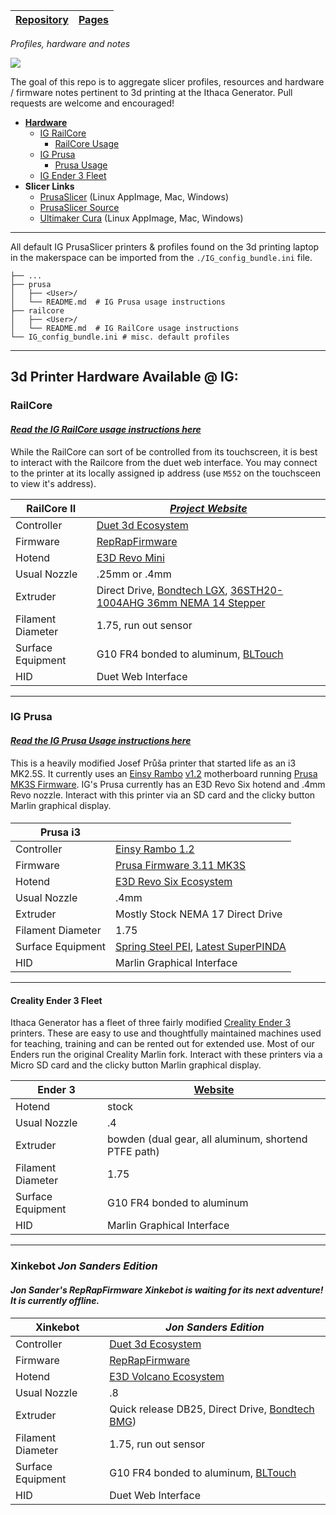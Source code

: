 
<table>
 <thead>
  <tr>
   <th><a href="https://github.com/ithacagenerator/IG-3DP-Profiles">Repository</a></th>
   <th><a href="https://ithacagenerator.github.io/IG-3DP-Profiles/" rel="nofollow">Pages</a></th>
  </tr>
 </thead>
</table>

*Profiles, hardware and notes*



[![](https://avatars.githubusercontent.com/u/3699732?s=200&v=4)](https://ithacagenerator.org/)


The goal of this repo is to aggregate slicer profiles, resources and hardware / firmware notes pertinent to 3d printing at the Ithaca Generator.  Pull requests are welcome and encouraged!  


- [**Hardware**](#hardware) <br>
  - [IG RailCore](#railcore) <br>
    - [RailCore Usage](https://ithacagenerator.github.io/IG-3DP-Profiles/railcore/) <br>
  - [IG Prusa](#prusa) <br>
    - [Prusa Usage](https://ithacagenerator.github.io/IG-3DP-Profiles/prusa/)<br>
  - [IG Ender 3 Fleet](#ender) <br>
- **Slicer Links** <br>
  - [PrusaSlicer](https://www.prusa3d.com/drivers/) (Linux AppImage, Mac, Windows) <br>
  - [PrusaSlicer Source](https://github.com/prusa3d/PrusaSlicer) <br>
  - [Ultimaker Cura](https://ultimaker.com/software/ultimaker-cura) (Linux AppImage, Mac, Windows) <br>


- - -  

All default IG PrusaSlicer printers & profiles found on the 3d printing laptop in the makerspace can be imported from the `./IG_config_bundle.ini` file.  

```
├── ...
├── prusa
│   ├── <User>/
│   └── README.md  # IG Prusa usage instructions  
├── railcore
│   ├── <User>/
│   └── README.md  # IG RailCore usage instructions  
└── IG_config_bundle.ini # misc. default profiles
```

- - -


<h4 id="hardware"> </h4>  

## 3d Printer Hardware Available @ IG:


<h4 id="railcore"> </h4>  


### RailCore

#### [*Read the IG RailCore usage instructions here*](/railcore)

While the RailCore can sort of be controlled from its  touchscreen, it is best to interact with the Railcore from the duet web interface.  You may connect to the printer at its locally assigned ip address (use `M552` on the touchsceen to view it's address).  

|**RailCore II**|[*Project Website*](https://railcore.org/)|
|--|--|
|Controller|[Duet 3d Ecosystem](https://www.duet3d.com/)|
|Firmware|[RepRapFirmware](https://github.com/Duet3D/RepRapFirmware)|
|Hotend|[E3D Revo Mini](https://e3d-online.com/blogs/news/rapidchangerevo)|
|Usual Nozzle | .25mm or .4mm|
|Extruder | Direct Drive, [Bondtech LGX](https://www.bondtech.se/product/lgx-lite-extruder-custom/), [36STH20-1004AHG 36mm NEMA 14 Stepper](https://www.printedsolid.com/collections/ldo-motors/products/ldo-nema14-36mm-round-pancake-motor-ldo-36sth20-1004ahgxh)|
|Filament Diameter| 1.75, run out sensor|
|Surface Equipment|G10 FR4 bonded to aluminum, [BLTouch](https://all3dp.com/2/bltouch-sensors-guide/)|
|HID|Duet Web Interface|


- - -


<h4 id="prusa"> </h4>  


### IG Prusa

#### [*Read the IG Prusa Usage instructions here*](/prusa)

This is a heavily modified Josef Průša printer that started life as an i3 MK2.5S.  It currently uses an [Einsy Rambo](https://reprap.org/wiki/EinsyRambo_development) [v1.2](https://ultimachine.com/products/einsy-rambo-1-2?variant=32554065756269) motherboard running [Prusa MK3S Firmware](https://github.com/prusa3d/Prusa-Firmware).  IG's Prusa currently has an E3D Revo Six hotend and .4mm Revo nozzle.  Interact with this printer via an SD card and the clicky button Marlin graphical display.  


<h4 id="prusa-overview"> </h4>  


|**Prusa i3**|  |
|--|--|
|Controller|[Einsy Rambo 1.2](https://reprap.org/wiki/MiniRambo)|
|Firmware|[Prusa Firmware 3.11 MK3S](https://github.com/prusa3d/Prusa-Firmware)|
|Hotend|[E3D Revo Six Ecosystem](https://e3d-online.com/blogs/news/rapidchangerevo)|
|Usual Nozzle | .4mm|
|Extruder |Mostly Stock NEMA 17 Direct Drive|
|Filament Diameter| 1.75|
|Surface Equipment|[Spring Steel PEI](https://shop.prusa3d.com/en/accessories-mk3s-mk25s-mini/1013-mini-spring-steel-sheet-with-smooth-double-sided-pei.html), [Latest SuperPINDA](https://shop.prusa3d.com/en/spare-parts/1396-superpinda.html)|
|HID|Marlin Graphical Interface|


- - -


<h4 id="ender"> </h4>  


#### Creality Ender 3 Fleet

Ithaca Generator has a fleet of three fairly modified [Creality Ender 3](https://www.creality3dofficial.com/products/official-creality-ender-3-3d-printer) printers.  These are easy to use and thoughtfully maintained machines used for teaching, training and can be rented out for extended use.  Most of our Enders run the original Creality Marlin fork.  Interact with these printers via a Micro SD card and the clicky button Marlin graphical display.


|**Ender 3**| [Website](https://www.creality3dofficial.com/products/official-creality-ender-3-3d-printer) |
|--|--|
|Hotend|stock|
|Usual Nozzle | .4|
|Extruder |bowden (dual gear, all aluminum, shortend PTFE path)|
|Filament Diameter| 1.75|
|Surface Equipment|G10 FR4 bonded to aluminum|
|HID|Marlin Graphical Interface|



- - -


<h4 id="xinkebot"> </h4>  


### Xinkebot *Jon Sanders Edition*

#### *Jon Sander's RepRapFirmware Xinkebot is waiting for its next adventure!  It is currently offline.*


|**Xinkebot**| *Jon Sanders Edition* |
|--|--|
|Controller|[Duet 3d Ecosystem](https://www.duet3d.com/)|
|Firmware|[RepRapFirmware](https://github.com/Duet3D/RepRapFirmware)|
|Hotend|[E3D Volcano Ecosystem](https://e3d-online.zendesk.com/hc/en-us/articles/360017243818-Volcano-Drawings)|
|Usual Nozzle | .8|
|Extruder |Quick release DB25, Direct Drive, [Bondtech BMG](https://www.bondtech.se/product/bmg-extruder/))|
|Filament Diameter| 1.75, run out sensor|
|Surface Equipment|G10 FR4 bonded to aluminum, [BLTouch](https://all3dp.com/2/bltouch-sensors-guide/)|
|HID|Duet Web Interface|

